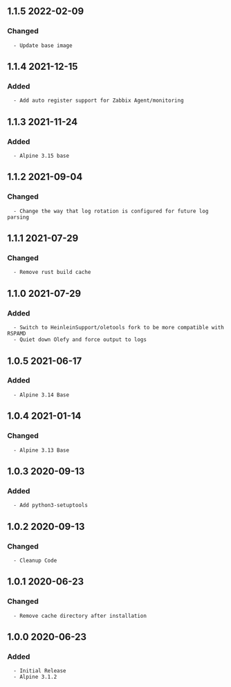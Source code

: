 ## 1.1.5 2022-02-09 <dave at tiredofit dot ca>

   ### Changed
      - Update base image


## 1.1.4 2021-12-15 <dave at tiredofit dot ca>

   ### Added
      - Add auto register support for Zabbix Agent/monitoring


## 1.1.3 2021-11-24 <dave at tiredofit dot ca>

   ### Added
      - Alpine 3.15 base


## 1.1.2 2021-09-04 <dave at tiredofit dot ca>

   ### Changed
      - Change the way that log rotation is configured for future log parsing


## 1.1.1 2021-07-29 <dave at tiredofit dot ca>

   ### Changed
      - Remove rust build cache


## 1.1.0 2021-07-29 <dave at tiredofit dot ca>

   ### Added
      - Switch to HeinleinSupport/oletools fork to be more compatible with RSPAMD
      - Quiet down Olefy and force output to logs


## 1.0.5 2021-06-17 <dave at tiredofit dot ca>

   ### Added
      - Alpine 3.14 Base


## 1.0.4 2021-01-14 <dave at tiredofit dot ca>

   ### Changed
      - Alpine 3.13 Base         


## 1.0.3 2020-09-13 <dave at tiredofit dot ca>

   ### Added
      - Add python3-setuptools


## 1.0.2 2020-09-13 <dave at tiredofit dot ca>

   ### Changed
      - Cleanup Code


## 1.0.1 2020-06-23 <dave at tiredofit dot ca>

   ### Changed
      - Remove cache directory after installation


## 1.0.0 2020-06-23 <dave at tiredofit dot ca>

   ### Added
      - Initial Release
      - Alpine 3.1.2
